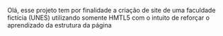 Olá, esse projeto tem por finalidade a criação de site de uma faculdade fictícia (UNES) utilizando somente HMTL5 com o intuito de reforçar o aprendizado da estrutura da página